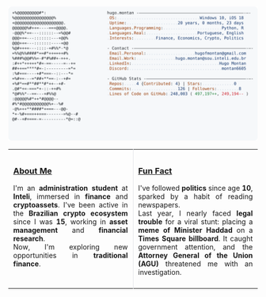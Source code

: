 <a href="https://github.com/hugomontan/hugomontan">
  <picture>
    <source media="(prefers-color-scheme: dark)" srcset="https://raw.githubusercontent.com/hugomontan/hugomontan/main/dark_mode.svg">
    <img alt="Hugo Montan's GitHub Profile README" src="https://raw.githubusercontent.com/hugomontan/hugomontan/main/light_mode.svg">
  </picture>
</a>

<table>
  <tr>
    <td style="vertical-align: top; width: 50%; padding: 10px; border-right: 1px solid #e1e4e8;">
      <h3><u>About Me</u></h3>
      <p style="text-align: justify;">
        I'm an <strong>administration student</strong> at <strong>Inteli</strong>, immersed in <strong>finance</strong> and <strong>cryptoassets</strong>. 
        I've been active in the <strong>Brazilian crypto ecosystem</strong> since I was <strong>15</strong>, working in 
        <strong>asset management</strong> and <strong>financial research</strong>. <br>
         Now, I'm exploring new opportunities in <strong>traditional finance</strong>.
      </p>
    </td>
    <td style="vertical-align: top; width: 50%; padding: 10px;">
      <h3><u>Fun Fact</u></h3>
      <p style="text-align: justify;">
        I've followed <strong>politics</strong> since age <strong>10</strong>, sparked by a habit of reading newspapers. <br>
         Last year, I nearly faced <strong>legal trouble</strong> for a viral stunt: placing a <strong>meme of Minister Haddad</strong> on a 
        <strong>Times Square billboard</strong>. It caught government attention, and the <strong>Attorney General of the Union (AGU)</strong>
        threatened me with an investigation. 
      </p>
    </td>
  </tr>
</table>
